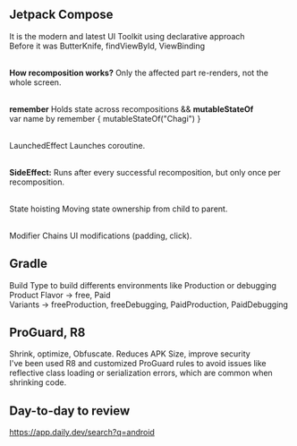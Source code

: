 ## Jetpack Compose
It is the modern and latest UI Toolkit using declarative approach
<br>Before it was ButterKnife, findViewById, ViewBinding

<br><b>How recomposition works?</b> Only the affected part re-renders, not the whole screen.

<br><b>remember</b>	Holds state across recompositions &&
<b>mutableStateOf</b>
<br>var name by remember { mutableStateOf("Chagi") }

<br>LaunchedEffect	Launches coroutine.

<br><b>SideEffect:</b> Runs after every successful recomposition, but only once per recomposition.

<br>State hoisting	Moving state ownership from child to parent.

<br>Modifier	Chains UI modifications (padding, click).

## Gradle
Build Type to build differents environments like Production or debugging
<br>Product Flavor -> free, Paid
<br>Variants -> freeProduction, freeDebugging, PaidProduction, PaidDebugging

## ProGuard, R8
Shrink, optimize, Obfuscate. Reduces APK Size, improve security
<br>I've been used R8 and customized ProGuard rules to avoid issues like reflective class loading or serialization errors, which are common when shrinking code.

## Day-to-day to review
https://app.daily.dev/search?q=android
